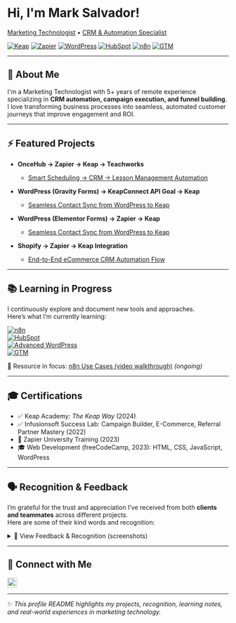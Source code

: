 # Hi, I'm Mark Salvador!  
[Marketing Technologist](https://github.com/marksalvador) • [CRM & Automation Specialist](https://www.linkedin.com/in/mark-allan-salvador-0832b1199)

[![Keap](https://img.shields.io/badge/CRM-Keap-green)](https://keap.com)
[![Zapier](https://img.shields.io/badge/Automation-Zapier-yellow)](https://zapier.com)
[![WordPress](https://img.shields.io/badge/Web-WordPress-lightgrey)](https://wordpress.org)
[![HubSpot](https://img.shields.io/badge/CRM-HubSpot-orange)](https://hubspot.com)
[![n8n](https://img.shields.io/badge/Automation-n8n-blue)](https://n8n.io)
[![GTM](https://img.shields.io/badge/Tracking-Google_Tag_Manager-blue)](https://tagmanager.google.com)

---

## 👋 About Me

I'm a Marketing Technologist with 5+ years of remote experience specializing in **CRM automation, campaign execution, and funnel building**.  
I love transforming business processes into seamless, automated customer journeys that improve engagement and ROI.

---

## ⚡ Featured Projects

- **OnceHub → Zapier → Keap → Teachworks**  
  - [Smart Scheduling → CRM → Lesson Management Automation](https://github.com/malsmr21/Integration-and-Automation-Flow-OnceHub-Zapier-Keap-Teachworks)  

- **WordPress (Gravity Forms) → KeapConnect API Goal → Keap**  
  - [Seamless Contact Sync from WordPress to Keap](https://github.com/malsmr21/WordPress-GravityForm-Keap)  

- **WordPress (Elementor Forms) → Zapier → Keap**  
  - [Seamless Contact Sync from WordPress to Keap](https://github.com/malsmr21/WordPress-Zapier-Keap)      

- **Shopify → Zapier → Keap Integration**  
  - [End-to-End eCommerce CRM Automation Flow](https://github.com/malsmr21/ShopifyZapierKeap)  

---

## 📚 Learning in Progress  

I continuously explore and document new tools and approaches.  
Here’s what I’m currently learning:  

[![n8n](https://img.shields.io/badge/Learning-n8n-blue?logo=n8n)](https://n8n.io)  
[![HubSpot](https://img.shields.io/badge/Studying-HubSpot-orange?logo=hubspot)](https://hubspot.com)  
[![Advanced WordPress](https://img.shields.io/badge/Leveling_Up-WordPress-lightgrey?logo=wordpress)](https://wordpress.org)  
[![GTM](https://img.shields.io/badge/Improving-Google_Tag_Manager-blue?logo=google-tag-manager)](https://tagmanager.google.com)  

📌 Resource in focus: [n8n Use Cases (video walkthrough)](https://youtu.be/ZHH3sr234zY?si=MY4fxIOvZk5JMZF-) *(ongoing)*  

---

## 🎓 Certifications

- ✅ Keap Academy: *The Keap Way* (2024)  
- ✅ Infusionsoft Success Lab: Campaign Builder, E-Commerce, Referral Partner Mastery (2022)  
- 📜 Zapier University Training (2023)  
- 🎓 Web Development (freeCodeCamp, 2023): HTML, CSS, JavaScript, WordPress  

---

## 🗣️ Recognition & Feedback  

I’m grateful for the trust and appreciation I’ve received from both **clients and teammates** across different projects.  
Here are some of their kind words and recognition:  

<details>
  <summary>📸 View Feedback & Recognition (screenshots)</summary>
  
  ![Team Recognition Screenshot](https://i.imgur.com/os4QcU7.png)  
  ![Client Feedback Screenshot](https://i.imgur.com/NluZ0rE.png)    
  ![Team Recognition Screenshot](https://i.imgur.com/jespXBX.png)  
  ![Team Recognition Screenshot](https://i.imgur.com/Ob7vVst.png)  
  ![Team Recognition Screenshot](https://i.imgur.com/pSJQi8B.png)  
  ![Team Recognition Screenshot](https://i.imgur.com/wDWxj64.png)  
  ![Client Feedback Screenshot](https://i.imgur.com/xWLK1nL.png)    
  ![Team Recognition Screenshot](https://i.imgur.com/54uPrLr.png)  
  ![Team Recognition Screenshot](https://i.imgur.com/smu2UI3.png)  
  ![Team Recognition Screenshot](https://i.imgur.com/NOG2pJp.png)  
  ![Team Recognition Screenshot](https://i.imgur.com/F0VqEwR.png)  
</details>

---

## 🤝 Connect with Me

[<img align="left" alt="LinkedIn" width="22px" src="https://cdn.jsdelivr.net/npm/simple-icons@v3/icons/linkedin.svg" />][linkedin]  

<br clear="left"/>

[linkedin]: https://www.linkedin.com/in/mark-allan-salvador-0832b1199  

---

✨ *This profile README highlights my projects, recognition, learning notes, and real-world experiences in marketing technology.*
